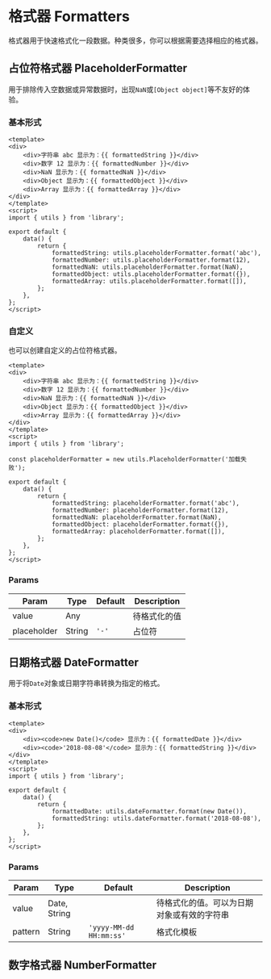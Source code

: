 # 格式器 Formatters

格式器用于快速格式化一段数据。种类很多，你可以根据需要选择相应的格式器。

## 占位符格式器 PlaceholderFormatter

用于排除传入空数据或异常数据时，出现`NaN`或`[Object object]`等不友好的体验。

### 基本形式

``` vue
<template>
<div>
    <div>字符串 abc 显示为：{{ formattedString }}</div>
    <div>数字 12 显示为：{{ formattedNumber }}</div>
    <div>NaN 显示为：{{ formattedNaN }}</div>
    <div>Object 显示为：{{ formattedObject }}</div>
    <div>Array 显示为：{{ formattedArray }}</div>
</div>
</template>
<script>
import { utils } from 'library';

export default {
    data() {
        return {
            formattedString: utils.placeholderFormatter.format('abc'),
            formattedNumber: utils.placeholderFormatter.format(12),
            formattedNaN: utils.placeholderFormatter.format(NaN),
            formattedObject: utils.placeholderFormatter.format({}),
            formattedArray: utils.placeholderFormatter.format([]),
        };
    },
};
</script>
```

### 自定义

也可以创建自定义的占位符格式器。

``` vue
<template>
<div>
    <div>字符串 abc 显示为：{{ formattedString }}</div>
    <div>数字 12 显示为：{{ formattedNumber }}</div>
    <div>NaN 显示为：{{ formattedNaN }}</div>
    <div>Object 显示为：{{ formattedObject }}</div>
    <div>Array 显示为：{{ formattedArray }}</div>
</div>
</template>
<script>
import { utils } from 'library';

const placeholderFormatter = new utils.PlaceholderFormatter('加载失败');

export default {
    data() {
        return {
            formattedString: placeholderFormatter.format('abc'),
            formattedNumber: placeholderFormatter.format(12),
            formattedNaN: placeholderFormatter.format(NaN),
            formattedObject: placeholderFormatter.format({}),
            formattedArray: placeholderFormatter.format([]),
        };
    },
};
</script>
```

### Params

| Param | Type | Default | Description |
| ----- | ---- | ------- | ----------- |
| value | Any | | 待格式化的值 |
| placeholder | String | `'-'` | 占位符 |

## 日期格式器 DateFormatter

用于将`Date`对象或日期字符串转换为指定的格式。

### 基本形式

``` vue
<template>
<div>
    <div><code>new Date()</code> 显示为：{{ formattedDate }}</div>
    <div><code>'2018-08-08'</code> 显示为：{{ formattedString }}</div>
</div>
</template>
<script>
import { utils } from 'library';

export default {
    data() {
        return {
            formattedDate: utils.dateFormatter.format(new Date()),
            formattedString: utils.dateFormatter.format('2018-08-08'),
        };
    },
};
</script>
```

### Params

| Param | Type | Default | Description |
| ----- | ---- | ------- | ----------- |
| value | Date, String | | 待格式化的值。可以为日期对象或有效的字符串 |
| pattern | String | `'yyyy-MM-dd HH:mm:ss'` | 格式化模板 |

## 数字格式器 NumberFormatter

